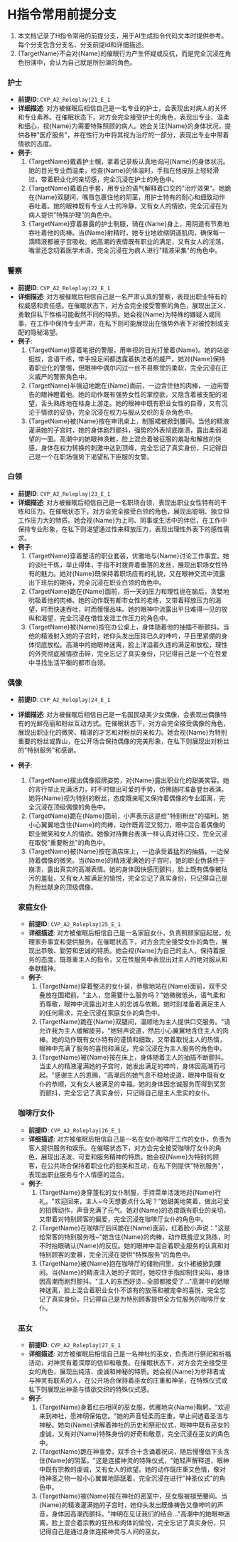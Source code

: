 # H指令常用前提分支

1. 本文档记录了H指令常用的前提分支，用于AI生成指令代码文本时提供参考。每个分支包含分支名、分支前提id和详细描述。
2. {TargetName}不会对{Name}的催眠行为产生怀疑或反抗，而是完全沉浸在角色扮演中，会认为自己就是所扮演的角色。

### 护士
- **前提ID**: `CVP_A2_Roleplay|21_E_1`
- **详细描述**: 对方被催眠后相信自己是一名专业的护士，会表现出对病人的关怀和专业素养。在催眠状态下，对方会完全接受护士的角色，表现出专业、温柔和细心，视{Name}为需要特殊照顾的病人。她会关注{Name}的身体状况，提供各种"医疗服务"，并在性行为中将其视为治疗的一部分，表现出专业中带着情欲的态度。
- **例子**:
  1. {TargetName}戴着护士帽，拿着记录板认真地询问{Name}的身体状况。她的目光专业而温柔，检查{Name}的体温时，手指在他皮肤上轻轻滑过，带着职业化的亲切感，完全沉浸在护士的角色中。
  2. {TargetName}戴着白手套，用专业的语气解释着口交的"治疗效果"。她跪在{Name}双腿间，嘴唇包裹住他的阴茎，用护士特有的耐心和细致动作吞吐着。她的眼神既有专业人士的冷静，又有女人的情欲，完全沉浸在为病人提供"特殊护理"的角色中。
  3. {TargetName}穿着暴露的护士制服，骑在{Name}身上，用阴道有节奏地吞吐着他的肉棒。当{Name}射精时，她专业地收缩阴道肌肉，确保每一滴精液都被子宫吸收。她高潮的表情既有职业的满足，又有女人的淫荡，嘴里还念叨着医学术语，完全沉浸在为病人进行"精液采集"的角色中。

### 警察
- **前提ID**: `CVP_A2_Roleplay|22_E_1`
- **详细描述**: 对方被催眠后相信自己是一名严肃认真的警察，表现出职业特有的权威感和责任感。在催眠状态下，对方会完全接受警察的角色，展现出正义、勇敢但私下性格可能截然不同的特质。她会视{Name}为特殊的嫌疑人或同事，在工作中保持专业严肃，在私下则可能展现出在强势外表下对被控制或支配的隐秘渴望。
- **例子**:
  1. {TargetName}穿着笔挺的警服，用审视的目光打量着{Name}。她的站姿挺拔，言语干练，举手投足间都透露着执法者的威严。她对{Name}保持着职业化的警惕，但眼神中偶尔闪过一丝不易察觉的柔软，完全沉浸在正义威严的警察角色中。
  2. {TargetName}半强迫地跪在{Name}面前，一边含住他的肉棒，一边用警告的眼神瞪着他。她的动作既有强势女性的掌控欲，又隐含着被支配的渴望，舌头熟练地在柱身上游走。她的眼神中既有职业女性的自尊，又有沉沦于情欲的妥协，完全沉浸在权力与服从交织的复杂角色中。
  3. {TargetName}被{Name}按在审讯桌上，制服裙被掀到腰间。当他的精液灌满她的子宫时，她的身体剧烈颤抖，强势的外表彻底崩溃，露出柔弱渴望的一面。高潮中的她眼神涣散，脸上混合着被征服的羞耻和解放的快感，身体在权力转换的刺激中达到顶峰，完全忘记了真实身份，只记得自己是一个在职场强势下渴望私下臣服的女警。

### 白领
- **前提ID**: `CVP_A2_Roleplay|23_E_1`
- **详细描述**: 对方被催眠后相信自己是一名职场白领，表现出职业女性特有的干练和压力。在催眠状态下，对方会完全接受白领的角色，展现出聪明、独立但工作压力大的特质。她会视{Name}为上司、同事或生活中的伴侣，在工作中保持专业形象，在私下则渴望通过性来释放压力，表现出理性外表下的感性需求。
- **例子**:
  1. {TargetName}穿着整洁的职业套装，优雅地与{Name}讨论工作事宜。她的谈吐干练，举止得体，手指不时拨弄着垂落的发丝，展现出职场女性特有的魅力。她对{Name}既保持着职场应有的礼貌，又在眼神交流中流露出下班后的期待，完全沉浸在职业白领的角色中。
  2. {TargetName}跪在{Name}面前，将一天的压力和理性抛在脑后，贪婪地吮吸着他的肉棒。她的动作既有都市女性的老练，又带着释放压力的渴望，时而快速吞吐，时而慢慢品味。她的眼神中流露出平日难得一见的放纵和渴望，完全沉浸在借性发泄工作压力的角色中。
  3. {TargetName}被{Name}按在办公桌上，身体随着他的抽插不断颤抖。当他的精液射入她的子宫时，她仰头发出压抑已久的呻吟，平日里紧绷的身体彻底放松。高潮中的她眼神迷离，脸上洋溢着久违的满足和放松，理性的外壳彻底被情欲击碎，完全忘记了真实身份，只记得自己是一个在性爱中寻找生活平衡的都市白领。

### 偶像
- **前提ID**: `CVP_A2_Roleplay|24_E_1`
- **详细描述**: 对方被催眠后相信自己是一名国民级美少女偶像，会表现出偶像特有的光鲜亮丽和粉丝互动方式。在催眠状态下，对方会完全接受偶像的角色，展现出职业化的微笑、精湛的才艺和对粉丝的亲和力。她会视{Name}为特别重要的粉丝或靠山，在公开场合保持偶像的完美形象，在私下则展现出对粉丝的"特别服务"和感谢。
- **例子**:
  1. {TargetName}摆出偶像招牌姿势，对{Name}露出职业化的甜美笑容。她的言行举止充满活力，时不时做出可爱的手势，仿佛随时准备登台表演。她将{Name}视为特别的粉丝，态度既亲昵又保持着偶像的专业距离，完全沉浸在顶级偶像的角色中。
  2. {TargetName}跪在{Name}面前，小声表示这是给"特别粉丝"的福利。她小心翼翼地含住{Name}的肉棒，动作既青涩又努力，眼中混合着偶像的职业微笑和女人的情欲。她像对待舞台表演一样认真对待口交，完全沉浸在取悦"重要粉丝"的角色中。
  3. {TargetName}被{Name}按在酒店床上，一边承受着猛烈的抽插，一边保持着偶像的微笑。当{Name}的精液灌满她的子宫时，她的职业伪装终于崩溃，露出真实的高潮表情。她的身体因快感而颤抖，脸上既有偶像被玷污的羞耻，又有女人被满足的愉悦，完全忘记了真实身份，只记得自己是为粉丝献身的顶级偶像。

  ### 家庭女仆
  - **前提ID**: `CVP_A2_Roleplay|25_E_1`
  - **详细描述**: 对方被催眠后相信自己是一名家庭女仆，负责照顾家庭起居，处理家务事宜和提供服务。在催眠状态下，对方会完全接受女仆的角色，展现出恭敬、勤劳和忠诚的特质。她会视{Name}为自己的主人，保持着服务的态度，既尊重主人的指令，又在性服务中表现出对主人的绝对服从和奉献精神。
  - **例子**:
    1. {TargetName}穿着整洁的女仆装，恭敬地站在{Name}面前，双手交叠放在围裙前。"主人，您需要什么服务吗？"她微微低头，语气柔和而尊敬，眼神中流露出对主人的忠诚与依赖。她时刻准备着满足主人的任何需求，完全沉浸在家庭女仆的角色中。
    2. {TargetName}跪在{Name}双腿间，温顺地为主人提供口交服务。"请允许我为主人缓解疲劳，"她轻声说道，然后小心翼翼地含住主人的肉棒。她的动作既有女仆特有的谨慎和细致，又带着取悦主人的热情，眼神中充满了服务的喜悦和满足，完全沉浸在为主人服务的角色中。
    3. {TargetName}被{Name}按在床上，身体随着主人的抽插不断颤抖。当主人的精液灌满她的子宫时，她发出满足的呻吟，身体因高潮而弓起。"感谢主人的恩赐，"高潮后的她气息不稳地说道，眼神中既有女仆的恭顺，又有女人被满足的幸福。她的身体因忠诚服务而得到奖赏而颤抖，完全忘记了真实身份，只记得自己是主人忠实的女仆。

  ### 咖啡厅女仆
  - **前提ID**: `CVP_A2_Roleplay|26_E_1`
  - **详细描述**: 对方被催眠后相信自己是一名在女仆咖啡厅工作的女仆，负责为客人提供服务和娱乐。在催眠状态下，对方会完全接受咖啡厅女仆的角色，展现出活泼、可爱和服务精神的特质。她会视{Name}为特别的顾客，在公共场合保持着职业化的甜美和互动，在私下则提供"特别服务"，表现出职业服务与个人情感的混合。
  - **例子**:
    1. {TargetName}身穿蓬松的女仆制服，手持菜单活泼地对{Name}行礼。"欢迎回来，主人~今天想要点什么呢？"她甜美地笑着，做出可爱的招牌动作，声音充满了元气。她对{Name}的态度既有职业的亲切，又带着对特别顾客的偏爱，完全沉浸在咖啡厅女仆的角色中。
    2. {TargetName}在咖啡厅后间跪在{Name}面前，红着脸小声说："这是给常客的特别服务哦~"她含住{Name}的肉棒，动作既羞涩又熟练，时不时抬眼确认{Name}的反应。她的眼神中混合着职业服务的认真和对特别顾客的爱慕，完全沉浸在提供"特殊服务"的角色中。
    3. {TargetName}被{Name}抱在咖啡厅的储物间里，女仆裙被掀到腰间。当{Name}的精液注入她的子宫时，她咬住手指抑制住尖叫，身体因高潮而剧烈颤抖。"主人的东西好烫...全部都接受了..."高潮中的她眼神迷离，脸上混合着职业女仆不该有的放荡和被宠幸的喜悦，完全忘记了真实身份，只记得自己是为特别顾客提供全方位服务的咖啡厅女仆。

  ### 巫女
  - **前提ID**: `CVP_A2_Roleplay|27_E_1`
  - **详细描述**: 对方被催眠后相信自己是一名神社的巫女，负责进行祭祀和祈福活动，对神灵有着深厚的信仰和敬畏。在催眠状态下，对方会完全接受巫女的角色，展现出纯洁、虔诚和神秘的特质。她会视{Name}为参拜者或与神灵有联系的人，在公开场合保持着巫女的庄重和神圣，在特殊仪式或私下则展现出神圣与情欲交织的特殊仪式感。
  - **例子**:
    1. {TargetName}身着红白相间的巫女服，优雅地向{Name}鞠躬。"欢迎来到神社，愿神明保佑您。"她的声音轻柔而庄重，举止间透着圣洁与神秘。她向{Name}讲解着神社的历史和祭祀仪式，眼神中既有巫女的虔诚，又有对{Name}特殊身份的好奇和敬意，完全沉浸在巫女的角色中。
    2. {TargetName}跪在神龛旁，双手合十念诵着祝词，随后慢慢低下头含住{Name}的阴茎。"这是连接神灵的特殊仪式，"她轻声解释道，眼神中既有宗教的虔诚，又有女人的欲望。她的动作既庄重又色情，像对待神圣之物一般小心翼翼地舔舐着，完全沉浸在进行"神圣仪式"的角色中。
    3. {TargetName}被{Name}按在神社的密室中，巫女服被褪至腰间。当{Name}的精液灌满她的子宫时，她仰头发出既像祷告又像呻吟的声音，身体因高潮而颤抖。"神明在见证我们的结合..."高潮中的她眼神迷离，脸上混合着宗教的狂热和肉体的愉悦，完全忘记了真实身份，只记得自己是通过身体连接神灵与人间的巫女。
